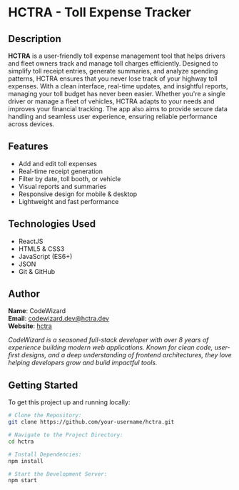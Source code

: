 # HCTRA - Toll Expense Tracker

## Description

**HCTRA** is a user-friendly toll expense management tool that helps drivers and fleet owners track and manage toll charges efficiently. Designed to simplify toll receipt entries, generate summaries, and analyze spending patterns, HCTRA ensures that you never lose track of your highway toll expenses. With a clean interface, real-time updates, and insightful reports, managing your toll budget has never been easier. Whether you're a single driver or manage a fleet of vehicles, HCTRA adapts to your needs and improves your financial tracking. The app also aims to provide secure data handling and seamless user experience, ensuring reliable performance across devices.

## Features

- Add and edit toll expenses
- Real-time receipt generation
- Filter by date, toll booth, or vehicle
- Visual reports and summaries
- Responsive design for mobile & desktop
- Lightweight and fast performance

## Technologies Used

- ReactJS
- HTML5 & CSS3
- JavaScript (ES6+)
- JSON
- Git & GitHub

## Author

**Name**: CodeWizard  
**Email**: codewizard.dev@hctra.dev  
**Website**: [hctra](https://www-hctra.com)

*CodeWizard is a seasoned full-stack developer with over 8 years of experience building modern web applications. Known for clean code, user-first designs, and a deep understanding of frontend architectures, they love helping developers grow and build impactful tools.*

## Getting Started

To get this project up and running locally:

```bash
# Clone the Repository:
git clone https://github.com/your-username/hctra.git

# Navigate to the Project Directory:
cd hctra

# Install Dependencies:
npm install

# Start the Development Server:
npm start


